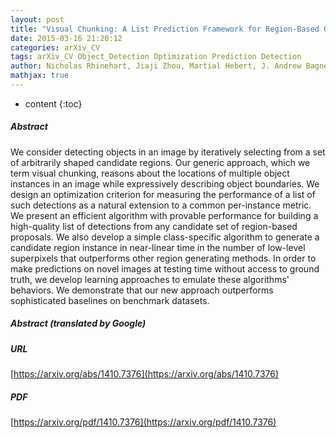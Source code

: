 ```yaml
---
layout: post
title: "Visual Chunking: A List Prediction Framework for Region-Based Object Detection"
date: 2015-03-16 21:20:12
categories: arXiv_CV
tags: arXiv_CV Object_Detection Optimization Prediction Detection
author: Nicholas Rhinehart, Jiaji Zhou, Martial Hebert, J. Andrew Bagnell
mathjax: true
---
```


* content
{:toc}

##### Abstract
We consider detecting objects in an image by iteratively selecting from a set of arbitrarily shaped candidate regions. Our generic approach, which we term visual chunking, reasons about the locations of multiple object instances in an image while expressively describing object boundaries. We design an optimization criterion for measuring the performance of a list of such detections as a natural extension to a common per-instance metric. We present an efficient algorithm with provable performance for building a high-quality list of detections from any candidate set of region-based proposals. We also develop a simple class-specific algorithm to generate a candidate region instance in near-linear time in the number of low-level superpixels that outperforms other region generating methods. In order to make predictions on novel images at testing time without access to ground truth, we develop learning approaches to emulate these algorithms' behaviors. We demonstrate that our new approach outperforms sophisticated baselines on benchmark datasets.

##### Abstract (translated by Google)


##### URL
[https://arxiv.org/abs/1410.7376](https://arxiv.org/abs/1410.7376)

##### PDF
[https://arxiv.org/pdf/1410.7376](https://arxiv.org/pdf/1410.7376)

